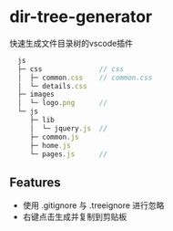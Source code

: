 # dir-tree-generator

快速生成文件目录树的vscode插件

```js
  js
  ├─ css              // css
  │  ├─ common.css    // common.css
  │  └─ details.css   
  ├─ images           
  │  └─ logo.png      //
  └─ js               
     ├─ lib           
     │  └─ jquery.js  //
     ├─ common.js     
     ├─ home.js       
     └─ pages.js      //
```

## Features

* 使用 .gitignore 与 .treeignore 进行忽略
* 右键点击生成并复制到剪贴板
